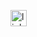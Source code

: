 <img src='get-started/hot-reload.svg'
     alt='lightning bolt'
     style="height: 1.6rem"
     class="bg-dark p-1">
